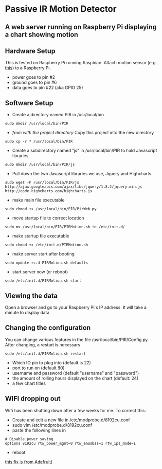 # Passive IR Motion Detector

## A web server running on Raspberry Pi displaying a chart showing motion

## Hardware Setup
This is tested on Raspberry Pi running Raspbian.
Attach motion sensor (e.g. [this](http://www.adafruit.com/products/189)) to a Raspberry Pi.

 * power goes to pin #2
 * ground goes to pin #6
 * data goes to pin #22 (aka GPIO 25)

## Software Setup

 * Create a directory named PIR in /usr/local/bin
```
sudo mkdir /usr/local/bin/PIR
```
 * _from with the project directory_ Copy this project into the new directory 
```
sudo cp -r * /usr/local/bin/PIR
```
* Create a subdirectory named "js" in /usr/local/bin/PIR to hold Javascript libraries
```
sudo mkdir /usr/local/bin/PIR/js
```
* Pull down the two Javascript libraries we use, Jquery and Highcharts
```
sudo wget -P /usr/local/bin/PIR/js http://ajax.googleapis.com/ajax/libs/jquery/1.8.2/jquery.min.js http://code.highcharts.com/highcharts.js
```
 * make main file executable
```
sudo chmod +x /usr/local/bin/PIR/PirWeb.py
```
 * move startup file to correct location
```
sudo mv /usr/local/bin/PIR/PIRMotion.sh to /etc/init.d/
```
 * make startup file executable
```
sudo chmod +x /etc/init.d/PIRMotion.sh
```
 * make server start after booting
```
sudo update-rc.d PIRMotion.sh defaults
```
 * start server now (or reboot)
```
sudo /etc/init.d/PIRMotion.sh start
```

## Viewing the data
Open a browser and go to your Raspberry Pi's IP address.  It will take a minute to display data.

## Changing the configuration
You can change various features in the file /usr/local/bin/PIR/Config.py.
After changing, a restart is necessary
```
sudo /etc/init.d/PIRMotion.sh restart
```

 * Which IO pin to plug into (default is 22)
 * port to run on (default 80)
 * username and password (default "username" and "password")
 * the amount of rolling hours displayed on the chart (default: 24)
 * a few chart titles

## WIFI dropping out
Wifi has been shutting down after a few weeks for me.  To correct this:
 * Create and edit a new file in /etc/modprobe.d/8192cu.conf
 * sudo vim /etc/modprobe.d/8192cu.conf
 * paste the following lines in
```
# Disable power saving
options 8192cu rtw_power_mgnt=0 rtw_enusbss=1 rtw_ips_mode=1
```
 * reboot
 
[this fix is from Adafruit](https://learn.adafruit.com/adafruits-raspberry-pi-lesson-3-network-setup/test-and-configure#fixing-wifi-dropout-issues))
